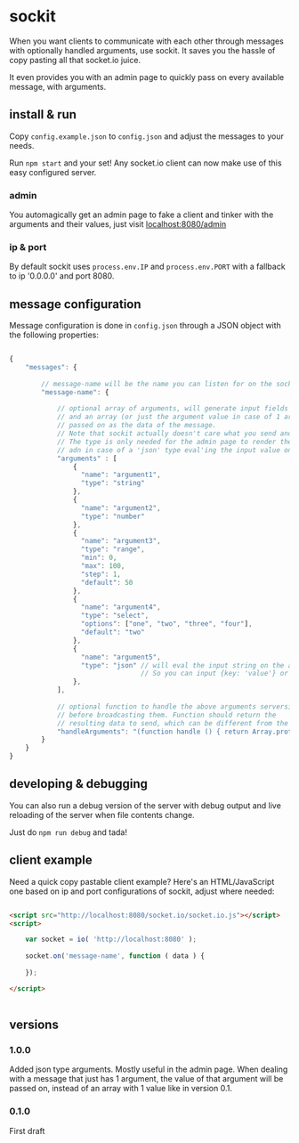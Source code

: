 # sockit
When you want clients to communicate with each other through messages
with optionally handled arguments, use sockit. It saves you the hassle of
copy pasting all that socket.io juice.

It even provides you with an admin page to quickly pass on every 
available message, with arguments.

## install & run
Copy `config.example.json` to `config.json` and adjust the messages
to your needs.

Run `npm start` and your set! Any socket.io client can now make
use of this easy configured server.

### admin
You automagically get an admin page to fake a client and tinker with
the arguments and their values, just visit [localhost:8080/admin](http://localhost:8080/admin)

### ip & port
By default sockit uses `process.env.IP` and `process.env.PORT` with
a fallback to ip '0.0.0.0' and port 8080. 

## message configuration
Message configuration is done in `config.json` through a JSON object with the following
properties:

```javascript

{
    "messages": {
        
        // message-name will be the name you can listen for on the socket
        "message-name": {
            
            // optional array of arguments, will generate input fields on the admin page,
            // and an array (or just the argument value in case of 1 argument) will be 
            // passed on as the data of the message.
            // Note that sockit actually doesn't care what you send and won't parse it.
            // The type is only needed for the admin page to render the proper input fields
            // adn in case of a 'json' type eval'ing the input value on that page.
            "arguments" : [                
                {
                  "name": "argument1",
                  "type": "string"
                },
                {
                  "name": "argument2",
                  "type": "number"
                },
                {
                  "name": "argument3",
                  "type": "range",
                  "min": 0,
                  "max": 100,
                  "step": 1,
                  "default": 50
                },
                {
                  "name": "argument4",
                  "type": "select",
                  "options": ["one", "two", "three", "four"],
                  "default": "two"
                },
                {
                  "name": "argument5",
                  "type": "json" // will eval the input string on the admin page as a JS object
                                 // So you can input {key: 'value'} or {"key":"value"}, that's up to you
                },                
            ],
            
            // optional function to handle the above arguments serverside 
            // before broadcasting them. Function should return the
            // resulting data to send, which can be different from the input
            "handleArguments": "(function handle () { return Array.prototype.join.apply( arguments || [], [':'] ); })"            
        }
    }
}

```


## developing & debugging
You can also run a debug version of the server with debug output and
live reloading of the server when file contents change.

Just do `npm run debug` and tada!

## client example
Need a quick copy pastable client example? Here's an HTML/JavaScript one
based on ip and port configurations of sockit, adjust where needed:
 
```html

<script src="http://localhost:8080/socket.io/socket.io.js"></script>
<script>

    var socket = io( 'http://localhost:8080' );
    
    socket.on('message-name', function ( data ) {
    
    });

</script>
 
``` 

## versions

### 1.0.0
Added json type arguments. Mostly useful in the admin page.
When dealing with a message that just has 1 argument, the value of that argument
will be passed on, instead of an array with 1 value like in version 0.1.

### 0.1.0
First draft
